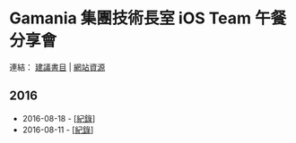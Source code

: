 # Gamania 集團技術長室 iOS Team 午餐分享會

連結： [建議書目](BOOKS.markdown) | [網站資源](RESOURCES.markdown) 

## 2016

- 2016-08-18 - [[紀錄](2016-08-18/README.markdown)]
- 2016-08-11 - [[紀錄](2016-08-11/README.markdown)]
